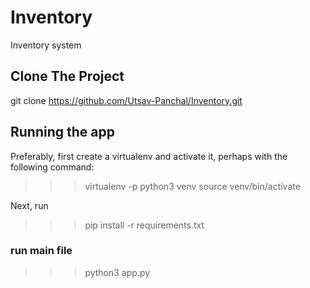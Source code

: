# Inventory
Inventory system

## Clone The Project 
git clone https://github.com/Utsav-Panchal/Inventory.git

## Running the app
Preferably, first create a virtualenv and activate it, perhaps with the following command:
>>> virtualenv -p python3 venv
>>> source venv/bin/activate

Next, run
>>> pip install -r requirements.txt

### run main file
>>> python3 app.py
